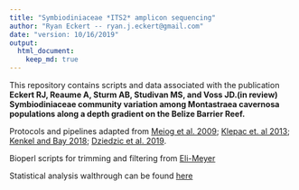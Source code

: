 ```yaml
---
title: "Symbiodiniaceae *ITS2* amplicon sequencing"
author: "Ryan Eckert -- ryan.j.eckert@gmail.com"
date: "version: 10/16/2019"
output: 
  html_document:
    keep_md: true
---
```




This repository contains scripts and data associated with the publication **Eckert RJ, Reaume A, Sturm AB, Studivan MS, and Voss JD.(in review) Symbiodiniaceae community variation among Montastraea cavernosa populations along a depth gradient on the Belize Barrier Reef.**

Protocols and pipelines adapted from [Meiog et al. 2009](https://doi.org/10.1111/j.1755-0998.2008.02222.x); [Klepac et. al 2013](https://doi.org/10.3354/meps11369); [Kenkel and Bay 2018](https://doi.org/10.7717/peerj.6047); [Dziedzic et al. 2019](https://doi.org/https://doi.org/10.1111/mec.15081).  

Bioperl scripts for trimming and filtering from [Eli-Meyer ](https://github.com/Eli-Meyer/ASV_utilities)  

Statistical analysis walthrough can be found [here](https://ryaneckert.github.io/Symbiodiniaceae-ITS2/)
